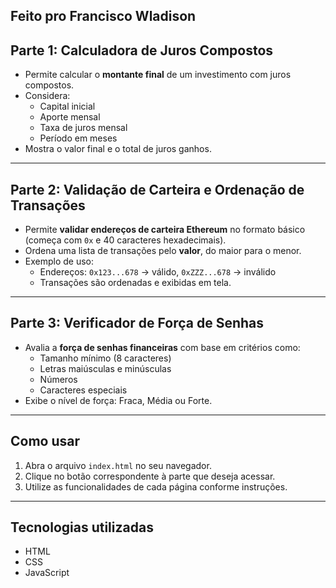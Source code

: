 Feito pro Francisco Wladison
---

## Parte 1: Calculadora de Juros Compostos

- Permite calcular o **montante final** de um investimento com juros compostos.  
- Considera:
  - Capital inicial
  - Aporte mensal
  - Taxa de juros mensal
  - Período em meses
- Mostra o valor final e o total de juros ganhos.

---

## Parte 2: Validação de Carteira e Ordenação de Transações

- Permite **validar endereços de carteira Ethereum** no formato básico (começa com `0x` e 40 caracteres hexadecimais).  
- Ordena uma lista de transações pelo **valor**, do maior para o menor.  
- Exemplo de uso:
  - Endereços: `0x123...678` → válido, `0xZZZ...678` → inválido
  - Transações são ordenadas e exibidas em tela.

---

## Parte 3: Verificador de Força de Senhas

- Avalia a **força de senhas financeiras** com base em critérios como:
  - Tamanho mínimo (8 caracteres)
  - Letras maiúsculas e minúsculas
  - Números
  - Caracteres especiais
- Exibe o nível de força: Fraca, Média ou Forte.

---

## Como usar

1. Abra o arquivo `index.html` no seu navegador.  
2. Clique no botão correspondente à parte que deseja acessar.  
3. Utilize as funcionalidades de cada página conforme instruções.

---

## Tecnologias utilizadas

- HTML
- CSS
- JavaScript
